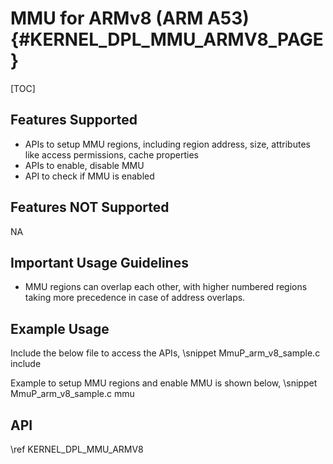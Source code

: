 # MMU for ARMv8 (ARM A53) {#KERNEL_DPL_MMU_ARMV8_PAGE}

[TOC]

## Features Supported

- APIs to setup MMU regions, including region address, size, attributes like access permissions, cache properties
- APIs to enable, disable MMU
- API to check if MMU is enabled

## Features NOT Supported

NA

## Important Usage Guidelines

- MMU regions can overlap each other, with higher numbered regions taking more precedence in case of address overlaps.

## Example Usage

Include the below file to access the APIs,
\snippet MmuP_arm_v8_sample.c include

Example to setup MMU regions and enable MMU is shown below,
\snippet MmuP_arm_v8_sample.c mmu

## API

\ref KERNEL_DPL_MMU_ARMV8
